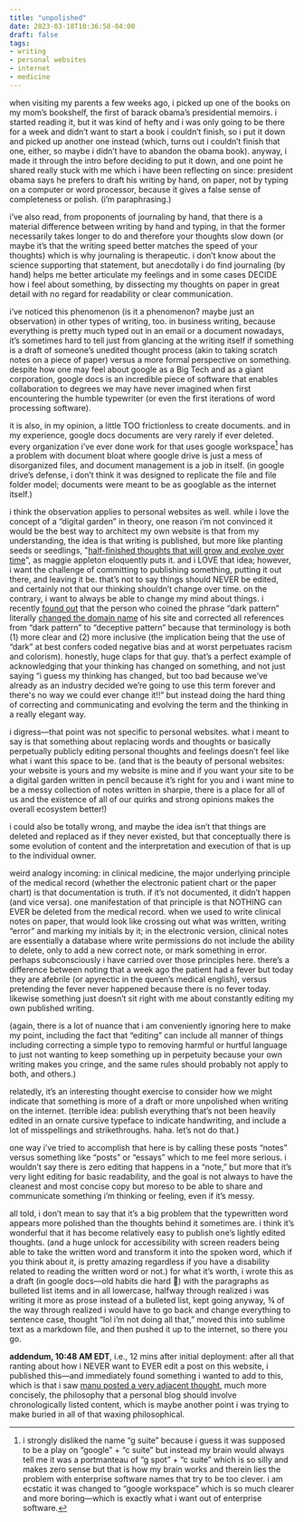 ```yaml
---
title: "unpolished"
date: 2023-03-18T10:36:58-04:00
draft: false
tags: 
- writing
- personal websites
- internet
- medicine
---
```


when visiting my parents a few weeks ago, i picked up one of the books on my mom’s bookshelf, the first of barack obama’s presidential memoirs. i started reading it, but it was kind of hefty and i was only going to be there for a week and didn’t want to start a book i couldn’t finish, so i put it down and picked up another one instead (which, turns out i couldn’t finish that one, either, so maybe i didn’t have to abandon the obama book). anyway, i made it through the intro before deciding to put it down, and one point he shared really stuck with me which i have been reflecting on since: president obama says he prefers to draft his writing by hand, on paper, not by typing on a computer or word processor, because it gives a false sense of completeness or polish. (i’m paraphrasing.) 

i’ve also read, from proponents of journaling by hand, that there is a material difference between writing by hand and typing, in that the former necessarily takes longer to do and therefore your thoughts slow down (or maybe it’s that the writing speed better matches the speed of your thoughts) which is why journaling is therapeutic. i don’t know about the science supporting that statement, but anecdotally i do find journaling (by hand) helps me better articulate my feelings and in some cases DECIDE how i feel about something, by dissecting my thoughts on paper in great detail with no regard for readability or clear communication.

i’ve noticed this phenomenon (is it a phenomenon? maybe just an observation) in other types of writing, too. in business writing, because everything is pretty much typed out in an email or a document nowadays, it’s sometimes hard to tell just from glancing at the writing itself if something is a draft of someone’s unedited thought process (akin to taking scratch notes on a piece of paper) versus a more formal perspective on something. despite how one may feel about google as a Big Tech and as a giant corporation, google docs is an incredible piece of software that enables collaboration to degrees we may have never imagined when first encountering the humble typewriter (or even the first iterations of word processing software). 

it is also, in my opinion, a little TOO frictionless to create documents. and in my experience, google docs documents are very rarely if ever deleted. every organization i’ve ever done work for that uses google workspace[^1] has a problem with document bloat where google drive is just a mess of disorganized files, and document management is a job in itself. (in google drive’s defense, i don’t think it was designed to replicate the file and file folder model; documents were meant to be as googlable as the internet itself.)

i think the observation applies to personal websites as well. while i love the concept of a “digital garden” in theory, one reason i’m not convinced it would be the best way to architect my own website is that from my understanding, the idea is that writing is published, but more like planting seeds or seedlings, "[half-finished thoughts that will grow and evolve over time](https://maggieappleton.com/garden-history)", as maggie appleton eloquently puts it. and i LOVE that idea; however, i want the challenge of committing to publishing something, putting it out there, and leaving it be. that’s not to say things should NEVER be edited, and certainly not that our thinking shouldn’t change over time. on the contrary, i want to always be able to change my mind about things. i recently [found out](https://silviamaggidesign.com/design/deceptive-patterns-wording/) that the person who coined the phrase “dark pattern” literally [changed the domain name](https://www.deceptive.design/about-us) of his site and corrected all references from “dark pattern” to “deceptive pattern” because that terminology is both (1) more clear and (2) more inclusive (the implication being that the use of “dark” at best confers coded negative bias and at worst perpetuates racism and colorism). honestly, huge claps for that guy. that’s a perfect example of acknowledging that your thinking has changed on something, and not just saying “i guess my thinking has changed, but too bad because we’ve already as an industry decided we’re going to use this term forever and there's no way we could ever change it!!” but instead doing the hard thing of correcting and communicating and evolving the term and the thinking in a really elegant way.

i digress—that point was not specific to personal websites. what i meant to say is that something about replacing words and thoughts or basically perpetually publicly editing personal thoughts and feelings doesn’t feel like what i want this space to be. (and that is the beauty of personal websites: your website is yours and my website is mine and if you want your site to be a digital garden written in pencil because it’s right for you and i want mine to be a messy collection of notes written in sharpie, there is a place for all of us and the existence of all of our quirks and strong opinions makes the overall ecosystem better!) 

i could also be totally wrong, and maybe the idea isn’t that things are deleted and replaced as if they never existed, but that conceptually there is some evolution of content and the interpretation and execution of that is up to the individual owner.

weird analogy incoming: in clinical medicine, the major underlying principle of the medical record (whether the electronic patient chart or the paper chart) is that documentation is truth. if it’s not documented, it didn’t happen (and vice versa). one manifestation of that principle is that NOTHING can EVER be deleted from the medical record. when we used to write clinical notes on paper, that would look like crossing out what was written, writing “error” and marking my initials by it; in the electronic version, clinical notes are essentially a database where write permissions do not include the ability to delete, only to add a new correct note, or mark something in error. perhaps subconsciously i have carried over those principles here. there’s a difference between noting that a week ago the patient had a fever but today they are afebrile (or apyrectic in the queen’s medical english), versus pretending the fever never happened because there is no fever today. likewise something just doesn’t sit right with me about constantly editing my own published writing. 

(again, there is a lot of nuance that i am conveniently ignoring here to make my point, including the fact that “editing” can include all manner of things including correcting a simple typo to removing harmful or hurtful language to just not wanting to keep something up in perpetuity because your own writing makes you cringe, and the same rules should probably not apply to both, and others.)

relatedly, it’s an interesting thought exercise to consider how we might indicate that something is more of a draft or more unpolished when writing on the internet. (terrible idea: publish everything that’s not been heavily edited in an ornate cursive typeface to indicate handwriting, and include a lot of misspellings and strikethroughs. haha. let’s not do that.) 

one way i’ve tried to accomplish that here is by calling these posts “notes” versus something like “posts” or “essays” which to me feel more serious. i wouldn’t say there is zero editing that happens in a “note,” but more that it’s very light editing for basic readability, and the goal is not always to have the cleanest and most concise copy but moreso to be able to share and communicate something i’m thinking or feeling, even if it’s messy.

all told, i don’t mean to say that it’s a big problem that the typewritten word appears more polished than the thoughts behind it sometimes are. i think it’s wonderful that it has become relatively easy to publish one’s lightly edited thoughts. (and a huge unlock for accessibility with screen readers being able to take the written word and transform it into the spoken word, which if you think about it, is pretty amazing regardless if you have a disability related to reading the written word or not.) for what it’s worth, i wrote this as a draft (in google docs—old habits die hard 🥴) with the paragraphs as bulleted list items and in all lowercase, halfway through realized i was writing it more as prose instead of a bulleted list, kept going anyway, ¾ of the way through realized i would have to go back and change everything to sentence case, thought “lol i’m not doing all that,” moved this into sublime text as a markdown file, and then pushed it up to the internet, so there you go.

**addendum, 10:48 AM EDT**, i.e., 12 mins after initial deployment: after all that ranting about how i NEVER want to EVER edit a post on this website, i published this—and immediately found something i wanted to add to this, which is that i saw [manu posted a very adjacent thought](https://manuelmoreale.com/a-personal-blog-doesn-t-need-an-homepage), much more concisely, the philosophy that a personal blog should involve chronologically listed content, which is maybe another point i was trying to make buried in all of that waxing philosophical.

[^1]: i strongly disliked the name “g suite” because i guess it was supposed to be a play on “google” + “c suite” but instead my brain would always tell me it was a portmanteau of “g spot” + “c suite” which is so silly and makes zero sense but that is how my brain works and therein lies the problem with enterprise software names that try to be too clever. i am ecstatic it was changed to “google workspace” which is so much clearer and more boring—which is exactly what i want out of enterprise software.